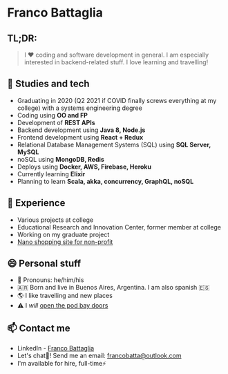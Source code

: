 # Franco Battaglia
## TL;DR:
> I :heart: coding and software development in general. I am especially interested in backend-related stuff. I love learning and travelling!

## :book: Studies and tech
- Graduating in 2020 (Q2 2021 if COVID finally screws everything at my college) with a systems engineering degree
- Coding using **OO and FP**
- Development of **REST APIs**
- Backend development using **Java 8, Node.js**
- Frontend development using **React + Redux**
- Relational Database Management Systems (SQL) using **SQL Server, MySQL**
- noSQL using **MongoDB, Redis**  
- Deploys using **Docker, AWS, Firebase, Heroku**
- Currently learning **Elixir**
- Planning to learn **Scala, akka, concurrency, GraphQL, noSQL**
## :office: Experience
- Various projects at college
- Educational Research and Innovation Center, former member at college
- Working on my graduate project
- [Nano shopping site for non-profit](https://librosoma.web.app)
## 😄 Personal stuff
- :microphone: Pronouns: he/him/his
- :argentina: Born and live in Buenos Aires, Argentina. I am also spanish :es:
- :earth_americas: I like travelling and new places
- :warning: I _will_ [open the pod bay doors](https://www.youtube.com/watch?v=qDrDUmuUBTo)
## 📫 Contact me
- LinkedIn - [Franco Battaglia](https://www.linkedin.com/in/francobatta/)
- Let's chat💬! Send me an email: francobatta@outlook.com
- I'm available for hire, full-time⚡
